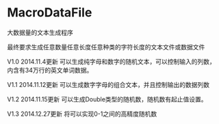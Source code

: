 MacroDataFile
=============

大数据量的文本生成程序 

最终要求生成任意数量任意长度任意种类的字符长度的文本文件或数据文件

V1.0 2014.11.4更新 可以生成纯字母和数字的随机文本，可以控制输入的列数， 内含有34万行的英文单词数据。

V1.1 2014.11.12更新 可以生成数字字母的组合文本，并且控制输出的数据列数

V1.2 2014.11.15更新 可以生成Double类型的随机数，随机数有起止值设置。

V1.3 2014.12.27更新 将可以实现0-1之间的高精度随机数
